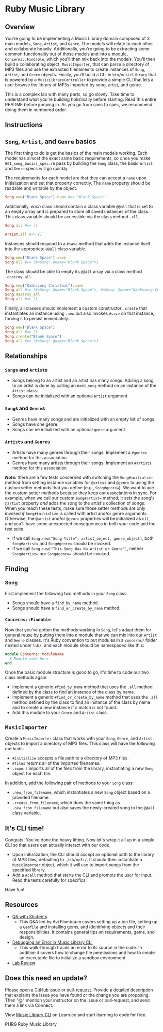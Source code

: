 # Ruby Music Library

## Overview
You're going to be implementing a Music Library domain composed of 3 main models, `Song`, `Artist`, and `Genre`. The models will relate to each other and collaborate heavily. Additionally, you're going to be extracting some common functionality out of those models and into a module, `Concerns::Findable`, which you'll then mix back into the models. You'll then build a collaborating object, `MusicImporter`, that can parse a directory of MP3 files and use the extracted filenames to create instances of `Song`, `Artist`, and `Genre` objects. Finally, you'll build a CLI in `bin/musiclibrary` that is powered by a `MusicLibraryController` to provide a simple CLI that lets a user browse the library of MP3s imported by song, artist, and genre.

This is a complex lab with many parts, so go slowly. Take time to understand what you're building holistically before starting. Read this entire README before jumping in. As you go from spec to spec, we recommend doing them in numbered order.

## Instructions

## `Song`, `Artist`, and `Genre` basics
The first thing to do is get the basics of the main models working. Each model has almost the exact same basic requirements, so once you make `001_song_basics_spec.rb` pass by building the `Song` class, the basic `Artist` and `Genre` specs will go quickly.

The requirements for each model are that they can accept a `name` upon initialization and set that property correctly. The `name` property should be readable and writable by the object.

```ruby
Song.new("Blank Space").name #=> "Blank Space"`
```

Additionally, *each* class should contain a class variable `@@all` that is set to an empty array and is prepared to store all saved instances of the class. This class variable should be accessible via the class method `.all`.

```ruby
Song.all #=> []

Artist.all #=> []
```

Instances should respond to a `#save` method that adds the instance itself into the appropriate `@@all` class variable.

```ruby
Song.new("Blank Space").save
Song.all #=> [#<Song: @name="Blank Space">]
```

The class should be able to empty its `@@all` array via a class method `.destroy_all`.

```ruby
Song.new("Kaohsiung Christmas").save
Song.all #=> [#<Song: @name="Blank Space">, #<Song: @name="Kaohsiung Christmas">]
Song.destroy_all
Song.all #=> []
```

Finally, all classes should implement a custom constructor `.create` that instantiates an instance using `.new` but also invokes `#save` on that instance, forcing it to persist immediately.

```ruby
Song.new("Blank Space")
Song.all #=> []
Song.create("Blank Space")
Song.all #=> [#<Song: @name="Blank Space">]
```

## Relationships

### `Song`s and `Artist`s
 * Songs belong to an artist and an artist has many songs. Adding a song to an artist is done by calling an `#add_song` method on an instance of the `Artist` class.
 * Songs can be initialized with an optional `artist` argument.

### `Song`s and `Genre`s
  * Genres have many songs and are initialized with an empty list of songs.
  * Songs have one genre.
  * Songs can be initialized with an optional `genre` argument.

### `Artist`s and `Genre`s
  * Artists have many genres through their songs. Implement a `#genres` method for this association.
  * Genres have many artists through their songs. Implement an `#artists` method for this association.

***Note:*** there are a few tests concerned with switching the `Song#initialize` method from setting instance variables for `@artist` and `@genre` to using the custom setter methods that you define (e.g., `Song#genre=`). We want to use the custom setter methods because they keep our associations in sync. For example, when we call our custom `Song#artist=` method, it sets the song's `@artist` property _and_ adds the song to the artist's collection of songs. When you reach these tests, make sure those setter methods are only invoked _if_ `Song#initialize` is called with artist and/or genre arguments. Otherwise, the `@artist` and/or `@genre` properties will be initialized as `nil`, and you'll have some unexpected consequences in both your code and the test suite.
  * If we call `Song.new("Song Title", artist_object, genre_object)`, both `Song#artist=` and `Song#genre=` should be invoked.
  * If we call `Song.new("This Song Has No Artist or Genre")`, neither `Song#artist=` nor `Song#genre=` should be invoked.

## Finding

### Song
First implement the following two methods in your `Song` class:
  * Songs should have a `find_by_name` method.
  * Songs should have a `find_or_create_by_name` method.

### `Concerns::Findable`
Now that you've gotten the methods working in `Song`, let's adapt them for general reuse by putting them into a module that we can mix into our `Artist` and `Genre` classes. It's Ruby convention to put modules in a `concerns/` folder nested under `lib/`, and each module should be namespaced like this:
```ruby
module Concerns::ModuleName
  # Module code here
end
```
Once the basic module structure is good to go, it's time to code our two class methods again:
  * Implement a generic `#find_by_name` method that uses the `.all` method defined by the class to find an instance of the class by name.
  * Implement a generic `#find_or_create_by_name` method that uses the `.all` method defined by the class to find an instance of the class by name and to create a new instance if a match is not found.
  * Add this module to your `Genre` and `Artist` class.

## `MusicImporter`
Create a `MusicImporter` class that works with your `Song`, `Genre`, and `Artist` objects to import a directory of MP3 files. This class will have the following methods:
  * `#initialize` accepts a file path to a directory of MP3 files.
  * `#files` returns all of the imported filenames.
  * `.import` imports all of the files from the library, instantiating a new `Song` object for each file.

In addition, add the following pair of methods to your `Song` class:
  * `.new_from_filename`, which instantiates a new `Song` object based on a provided filename.
  * `.create_from_filename`, which does the same thing as `.new_from_filename` but also saves the newly-created song to the `@@all` class variable.

## It's CLI time!
Congrats! You've done the heavy lifting. Now let's wrap it all up in a simple CLI so that users can actually interact with our code.
  * Upon initialization, the CLI should accept an optional path to the library of MP3 files, defaulting to `./db/mp3s/`. It should then instantiate a `MusicImporter` object, which it will use to import songs from the specified library.
  * Add a `#call` method that starts the CLI and prompts the user for input. Read the tests carefully for specifics.

Have fun!

## Resources
* [QA with Students](https://www.youtube.com/watch?v=kgYP9Yj8OE4&feature=youtu.be)
  - This Q&A led by Avi Flombaum covers setting up a bin file, setting up a `Gemfile` and installing gems, and identifying objects and their responsibilities. It contains general tips on requirements, gems, and design.
* [Debugging an Error in Music Library CLI](https://www.youtube.com/watch?v=J_BSGPW37AE)
  - This walk-through traces an error to its source in the code. In addition it covers how to change file permissions and how to create an executable file to initialize a sandbox environment.
* [Lab Review](https://www.youtube.com/watch?v=iClea2crypU)

## Does this need an update?

Please open a [GitHub issue](https://github.com/learn-co-curriculum/phrg-ruby-music-library-cli/issues) or [pull-request](https://github.com/learn-co-curriculum/phrg-ruby-music-library-cli/pulls). Provide a detailed description that explains the issue you have found or the change you are proposing. Then "@" mention your instructor on the issue or pull-request, and send them a link via Connect.

<p class='util--hide'>View <a href='https://learn.co/lessons/ruby-music-library-cli'>Music Library CLI</a> on Learn.co and start learning to code for free.</p>
<p data-visibility='hidden'>PHRG Ruby Music Library</p>
